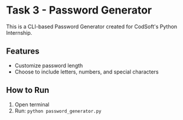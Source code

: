 # Task 3 - Password Generator

This is a CLI-based Password Generator created for CodSoft's Python Internship.

## Features
- Customize password length
- Choose to include letters, numbers, and special characters

## How to Run
1. Open terminal
2. Run: `python password_generator.py`
